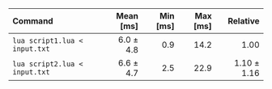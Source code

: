 | Command | Mean [ms] | Min [ms] | Max [ms] | Relative |
|:---|---:|---:|---:|---:|
| `lua script1.lua < input.txt` | 6.0 ± 4.8 | 0.9 | 14.2 | 1.00 |
| `lua script2.lua < input.txt` | 6.6 ± 4.7 | 2.5 | 22.9 | 1.10 ± 1.16 |
